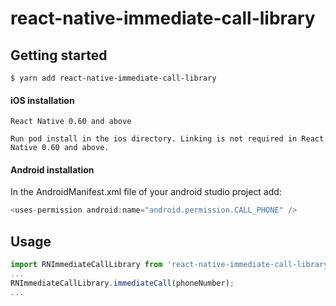 
# react-native-immediate-call-library

## Getting started

`$ yarn add react-native-immediate-call-library`

#### iOS installation
```
React Native 0.60 and above

Run pod install in the ios directory. Linking is not required in React Native 0.60 and above.
```
#### Android installation

In the AndroidManifest.xml file of your android studio project add:
```javascript
<uses-permission android:name="android.permission.CALL_PHONE" />
```
## Usage
```javascript
import RNImmediateCallLibrary from 'react-native-immediate-call-library';
...
RNImmediateCallLibrary.immediateCall(phoneNumber);
...
```
  